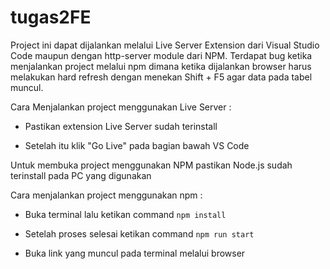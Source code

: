 
# tugas2FE

Project ini dapat dijalankan melalui Live Server Extension dari Visual Studio Code maupun dengan http-server module dari NPM. Terdapat bug ketika menjalankan project melalui npm dimana ketika dijalankan browser harus melakukan hard refresh dengan menekan Shift + F5 agar data pada tabel muncul.

Cara Menjalankan project menggunakan Live Server :

- Pastikan extension Live Server sudah terinstall

- Setelah itu klik "Go Live" pada bagian bawah VS Code


Untuk membuka project menggunakan NPM pastikan Node.js sudah terinstall pada PC yang digunakan

  

Cara menjalankan project menggunakan npm :

- Buka terminal lalu ketikan command `npm install`

- Setelah proses selesai ketikan command `npm run start`

- Buka link yang muncul pada terminal melalui browser
